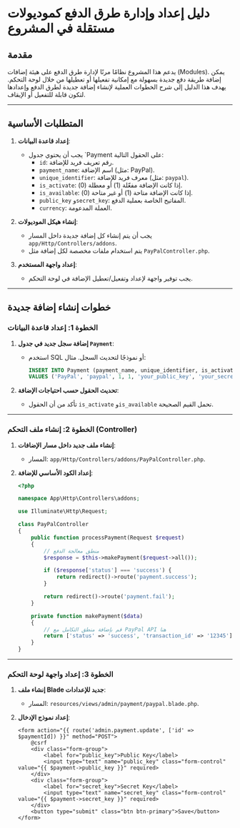 # دليل إعداد وإدارة طرق الدفع كموديولات مستقلة في المشروع

## مقدمة
يدعم هذا المشروع نظامًا مرنًا لإدارة طرق الدفع على هيئة إضافات (Modules). يمكن إضافة طريقة دفع جديدة بسهولة مع إمكانية تفعيلها أو تعطيلها من خلال لوحة التحكم. يهدف هذا الدليل إلى شرح الخطوات العملية لإنشاء إضافة جديدة لطرق الدفع وإعدادها لتكون قابلة للتفعيل أو الإيقاف.

---

## المتطلبات الأساسية
1. **إعداد قاعدة البيانات**:
   - يجب أن يحتوي جدول `Payment على الحقول التالية:
     - `id`: رقم تعريف فريد للإضافة.
     - `payment_name`: اسم الإضافة (مثل: PayPal).
     - `unique_identifier`: معرف فريد للإضافة (مثل: `paypal`).
     - `is_activate`: إذا كانت الإضافة مفعّلة (1) أو معطلة (0).
     - `is_available`: إذا كانت الإضافة متاحة (1) أو غير متاحة (0).
     - `public_key` و`secret_key`: المفاتيح الخاصة بعملية الدفع.
     - `currency`: العملة المدعومة.

2. **إنشاء هيكل الموديولات**:
   - يجب أن يتم إنشاء كل إضافة جديدة داخل المسار `app/Http/Controllers/addons`.
   - يتم استخدام ملفات مخصصة لكل إضافة مثل `PayPalController.php`.

3. **إعداد واجهة المستخدم**:
   - يجب توفير واجهة لإعداد وتفعيل/تعطيل الإضافة في لوحة التحكم.

---

## خطوات إنشاء إضافة جديدة

### الخطوة 1: إعداد قاعدة البيانات
1. **إضافة سجل جديد في جدول `Payment`**:
   - استخدم SQL أو نموذجًا لتحديث السجل. مثال:
     ```sql
     INSERT INTO Payment (payment_name, unique_identifier, is_activate, is_available, public_key, secret_key, currency)
     VALUES ('PayPal', 'paypal', 1, 1, 'your_public_key', 'your_secret_key', 'USD');
     ```

2. **تحديث الحقول حسب احتياجات الإضافة**:
   - تأكد من أن الحقول `is_activate` و`is_available` تحمل القيم الصحيحة.

---

### الخطوة 2: إنشاء ملف التحكم (Controller)
1. **إنشاء ملف جديد داخل مسار الإضافات**:
   - المسار: `app/Http/Controllers/addons/PayPalController.php`.

2. **إعداد الكود الأساسي للإضافة**:
   ```php name=app/Http/Controllers/addons/PayPalController.php
   <?php

   namespace App\Http\Controllers\addons;

   use Illuminate\Http\Request;

   class PayPalController
   {
       public function processPayment(Request $request)
       {
           // منطق معالجة الدفع
           $response = $this->makePayment($request->all());

           if ($response['status'] === 'success') {
               return redirect()->route('payment.success');
           }

           return redirect()->route('payment.fail');
       }

       private function makePayment($data)
       {
           // قم بإضافة منطق التكامل مع PayPal API هنا
           return ['status' => 'success', 'transaction_id' => '12345'];
       }
   }
   ```

---

### الخطوة 3: إعداد واجهة لوحة التحكم
1. **إنشاء ملف Blade جديد للإعدادات**:
   - المسار: `resources/views/admin/payment/paypal.blade.php`.

2. **إعداد نموذج الإدخال**:
   ````blade name=resources/views/admin/payment/paypal.blade.php
   <form action="{{ route('admin.payment.update', ['id' => $paymentId]) }}" method="POST">
       @csrf
       <div class="form-group">
           <label for="public_key">Public Key</label>
           <input type="text" name="public_key" class="form-control" value="{{ $payment->public_key }}" required>
       </div>
       <div class="form-group">
           <label for="secret_key">Secret Key</label>
           <input type="text" name="secret_key" class="form-control" value="{{ $payment->secret_key }}" required>
       </div>
       <button type="submit" class="btn btn-primary">Save</button>
   </form>
